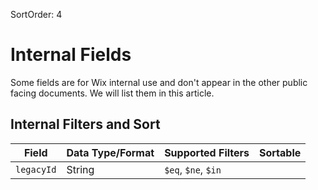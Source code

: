 SortOrder: 4
# Internal Fields
Some fields are for Wix internal use and don't appear in the other public facing documents. We will list them in this article.


## Internal Filters and Sort

| Field                              | Data Type/Format                                        | Supported Filters                          | Sortable |
| ---------------------------------- | ------------------------------------------------------- | ------------------------------------------ | -------- |
| `legacyId`                         | String                                                  | `$eq`, `$ne`, `$in`                        |          |
